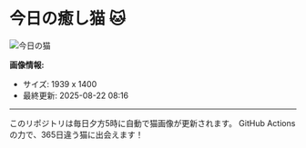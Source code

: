 # 今日の癒し猫 🐱

![今日の猫](https://cdn2.thecatapi.com/images/ks5wRxZmP.jpg)

**画像情報:**
- サイズ: 1939 x 1400
- 最終更新: 2025-08-22 08:16

---

このリポジトリは毎日夕方5時に自動で猫画像が更新されます。
GitHub Actionsの力で、365日違う猫に出会えます！
